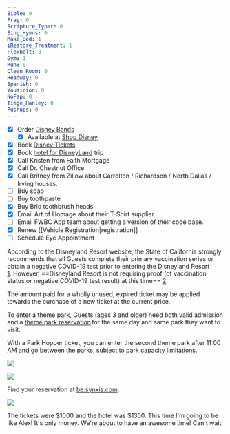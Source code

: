 ```yaml
---
Bible: 0
Pray: 0
Scripture_Typer: 0
Sing_Hymns: 0
Make_Bed: 1
iRestore_Treatment: 1
Flexbelt: 0
Gym: 1
Run: 0
Clean_Room: 0
Headway: 0
Spanish: 0
Yousicion: 0
NoFap: 0
Tiege_Hanley: 0
Pushups: 0
---
```


- [x] Order [Disney Bands](https://disneyland.disney.go.com/guest-services/magicband-plus/)
	- [x] Available at [Shop Disney](https://www.shopdisney.com/accessories/adults/magicband/)
- [x] Book [Disney Tickets](https://disneyland.disney.go.com/admission/tickets/)
- [x] Book [hotel for DisneyLand](https://disneyland.disney.go.com/hotels/) trip
- [x] Call Kristen from Faith Mortgage
- [x] Call Dr. Chestnut Office
- [x] Call Britney from  Zillow about Carrolton / Richardson / North Dallas / Irving houses.
- [ ] Buy soap
- [ ] Buy toothpaste
- [x] Buy Brio toothbrush heads
- [x] Email Art of Homage about their T-Shirt supplier
- [ ] Email FWBC App team about getting a version of their code base.
- [x] Renew [[Vehicle Registration|registration]]
- [ ] Schedule Eye Appointment

According to the Disneyland Resort website, the State of California strongly recommends that all Guests complete their primary vaccination series or obtain a negative COVID-19 test prior to entering the Disneyland Resort [1](https://disneyland.disney.go.com/experience-updates/). However, ==Disneyland Resort is not requiring proof (of vaccination status or negative COVID-19 test result) at this time== [2](https://plandisney.disney.go.com/question/covid-test-required-enter-disneyland-california-parksif-463840/).

The amount paid for a wholly unused, expired ticket may be applied towards the purchase of a new ticket at the current price.

To enter a theme park, Guests (ages 3 and older) need both valid admission and a [theme park reservation](https://disneyland.disney.go.com/experience-updates/park-reservations/) for the same day and same park they want to visit.

With a Park Hopper ticket, you can enter the second theme park after 11:00 AM and go between the parks, subject to park capacity limitations.

![](https://i.imgur.com/YNPv0wQ.png)

![](https://i.imgur.com/FgIdObn.png)

Find your reservation at [be.synxis.com](https://be.synxis.com/search-results?adult=1&arrive=2023-07-26&chain=17865&child=0&currency=USD&depart=2023-07-30&hotel=64778&level=hotel&locale=en-US&rooms=1&sbe_pl=1).

![](https://i.imgur.com/v9iENpg.png)

The tickets were $1000 and the hotel was $1350. This time I'm going to be like Alex! It's only money. We're about to have an awesome time! Can't wait!